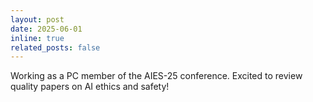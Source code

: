 ```yaml
---
layout: post
date: 2025-06-01
inline: true
related_posts: false
---
```


Working as a PC member of the AIES-25 conference. Excited to review quality papers on AI ethics and safety!